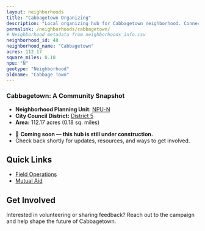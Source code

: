 ```yaml
---
layout: neighborhoods
title: "Cabbagetown Organizing"
description: "Local organizing hub for Cabbagetown neighborhood. Connect with field operations, mutual aid, and community organizing efforts."
permalink: /neighborhoods/cabbagetown/
# Neighborhood metadata from neighborhoods_info.csv
neighborhood_id: 48
neighborhood_name: "Cabbagetown"
acres: 112.17
square_miles: 0.18
npu: "N"
geotype: "Neighborhood"
oldname: "Cabbage Town"
---
```


### **Cabbagetown: A Community Snapshot**

  * **Neighborhood Planning Unit:** [NPU-N](https://www.atlantaga.gov/government/departments/city-planning/neighborhood-planning-units/neighborhood-and-npu-contacts)
  * **City Council District:** [District 5](https://citycouncil.atlantaga.gov/council-members/antonio-lewis)
  * **Area:** 112.17 acres (0.18 sq. miles)

- 🚧 **Coming soon — this hub is still under construction.**
- Check back shortly for updates, resources, and ways to get involved.

## Quick Links

- [Field Operations](./field-ops/)
- [Mutual Aid](./mutual-aid/)

## Get Involved

Interested in volunteering or sharing feedback? Reach out to the campaign and help shape the future of Cabbagetown.
